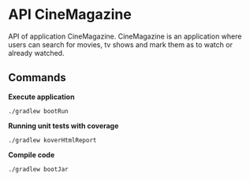 # API CineMagazine

API of application CineMagazine. CineMagazine is an application where users can search for movies, tv shows and mark them as to watch or already watched.

## Commands

**Execute application**

```
./gradlew bootRun
```

**Running unit tests with coverage**

```
./gradlew koverHtmlReport
```

**Compile code**

```
./gradlew bootJar
```